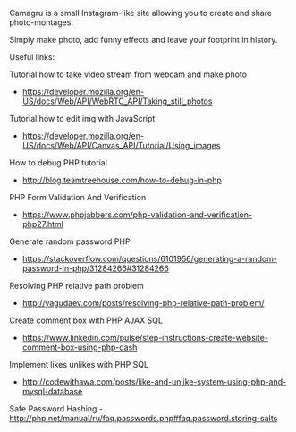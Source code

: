 Camagru is a small Instagram-like site allowing you to create and share photo-montages.

Simply make photo, add funny effects and leave your footprint  in history.

Useful links:

Tutorial how to take video stream from webcam and make photo
- https://developer.mozilla.org/en-US/docs/Web/API/WebRTC_API/Taking_still_photos

Tutorial how to edit img with JavaScript
- https://developer.mozilla.org/en-US/docs/Web/API/Canvas_API/Tutorial/Using_images

How to debug PHP tutorial
- http://blog.teamtreehouse.com/how-to-debug-in-php

PHP Form Validation And Verification
- https://www.phpjabbers.com/php-validation-and-verification-php27.html

Generate random password PHP
- https://stackoverflow.com/questions/6101956/generating-a-random-password-in-php/31284266#31284266

Resolving PHP relative path problem
- http://yagudaev.com/posts/resolving-php-relative-path-problem/

Create comment box with PHP AJAX SQL
- https://www.linkedin.com/pulse/step-instructions-create-website-comment-box-using-php-dash

Implement likes unlikes with PHP SQL
- http://codewithawa.com/posts/like-and-unlike-system-using-php-and-mysql-database

Safe Password Hashing
-http://php.net/manual/ru/faq.passwords.php#faq.password.storing-salts
